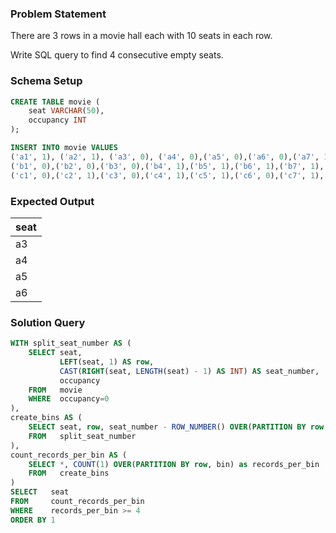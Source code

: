 ### Problem Statement

There are 3 rows in a movie hall each with 10 seats in each row. 

Write SQL query to find 4 consecutive empty seats.

### Schema Setup

```sql
CREATE TABLE movie (
    seat VARCHAR(50),
    occupancy INT
);

INSERT INTO movie VALUES
('a1', 1), ('a2', 1), ('a3', 0), ('a4', 0),('a5', 0),('a6', 0),('a7', 1),('a8', 1),('a9', 0),('a10', 0),
('b1', 0),('b2', 0),('b3', 0),('b4', 1),('b5', 1),('b6', 1),('b7', 1),('b8', 0),('b9', 0),('b10', 0),
('c1', 0),('c2', 1),('c3', 0),('c4', 1),('c5', 1),('c6', 0),('c7', 1),('c8', 0),('c9', 0),('c10', 1);
```

### Expected Output

seat |
--|
a3 |
a4 |
a5 |
a6 |


### Solution Query

```sql
WITH split_seat_number AS (
    SELECT seat, 
           LEFT(seat, 1) AS row,
           CAST(RIGHT(seat, LENGTH(seat) - 1) AS INT) AS seat_number, 
           occupancy
    FROM   movie
    WHERE  occupancy=0
),
create_bins AS (
    SELECT seat, row, seat_number - ROW_NUMBER() OVER(PARTITION BY row ORDER BY seat_number) as bin
    FROM   split_seat_number
),
count_records_per_bin AS (
    SELECT *, COUNT(1) OVER(PARTITION BY row, bin) as records_per_bin
    FROM   create_bins
)
SELECT   seat
FROM     count_records_per_bin
WHERE    records_per_bin >= 4
ORDER BY 1
```